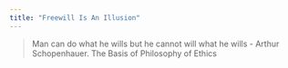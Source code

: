```yaml
---
title: "Freewill Is An Illusion"
---
```

> Man can do what he wills but he cannot will what he wills - Arthur Schopenhauer. 
The Basis of Philosophy of Ethics
